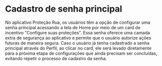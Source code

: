 # Cadastro de senha principal

No aplicativo Proteção Rua, os usuários têm a opção de configurar uma senha principal acessando a tela de Home por meio de um card de incentivo "Configure suas proteções". Essa senha oferece uma camada extra de segurança ao aplicativo e permite que o usuário autorize ações futuras de maneira segura. Caso o usuário já tenha cadastrado a senha principal através do Perfil, ao clicar no card, ele será levado diretamente para a próxima etapa de configurações que ainda precisam ser concluídas, evitando repetir o processo de cadastro da senha.
